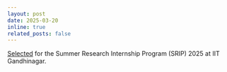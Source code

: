 ```yaml
---
layout: post
date: 2025-03-20
inline: true
related_posts: false
---
```


[Selected](https://srip.iitgn.ac.in/info/srip-results-2025/) for the Summer Research Internship Program (SRIP) 2025 at IIT Gandhinagar.

